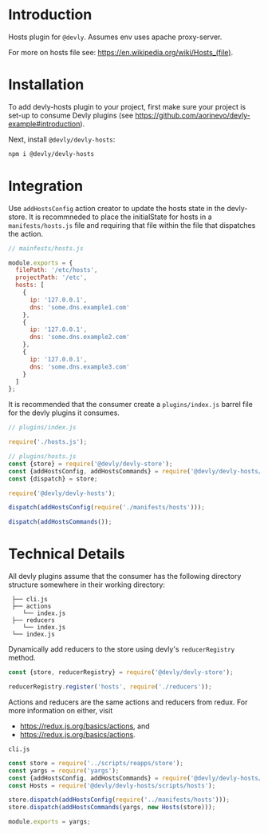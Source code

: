# Introduction

Hosts plugin for `@devly`. Assumes env uses apache proxy-server.  

For more on hosts file see: https://en.wikipedia.org/wiki/Hosts_(file).

# Installation

To add devly-hosts plugin to your project, first make sure your project is set-up to consume Devly plugins (see https://github.com/aorinevo/devly-example#introduction).

Next, install `@devly/devly-hosts`:

```bash
npm i @devly/devly-hosts
```

# Integration

Use `addHostsConfig` action creator to update the hosts state in the devly-store.  It is recommneded to place the initialState for hosts in a `manifests/hosts.js` file and requiring that file within the file that dispatches the action.

```js
// mainfests/hosts.js

module.exports = {
  filePath: '/etc/hosts',
  projectPath: '/etc',
  hosts: [
    {
      ip: '127.0.0.1',
      dns: 'some.dns.example1.com'
    },
    {
      ip: '127.0.0.1',
      dns: 'some.dns.example2.com'
    },
    {
      ip: '127.0.0.1',
      dns: 'some.dns.example3.com'
    }
  ]
};
```

It is recommended that the consumer create a `plugins/index.js` barrel file for the devly plugins it consumes.

```js
// plugins/index.js

require('./hosts.js');

// plugins/hosts.js
const {store} = require('@devly/devly-store');
const {addHostsConfig, addHostsCommands} = require('@devly/devly-hosts/actions');
const {dispatch} = store;

require('@devly/devly-hosts');

dispatch(addHostsConfig(require('./manifests/hosts')));

dispatch(addHostsCommands());
```

# Technical Details

All devly plugins assume that the consumer has the following directory structure somewhere in their working directory:
```
 ├── cli.js
 ├── actions
    └── index.js
 ├── reducers
    └── index.js
 └── index.js
```

Dynamically add reducers to the store using devly's `reducerRegistry` method.
```js
const {store, reducerRegistry} = require('@devly/devly-store');

reducerRegistry.register('hosts', require('./reducers'));
```

Actions and reducers are the same actions and reducers from redux.  For more information on either, visit
 - https://redux.js.org/basics/actions, and
 - https://redux.js.org/basics/actions.

`cli.js`

```js
const store = require('../scripts/reapps/store');
const yargs = require('yargs');
const {addHostsConfig, addHostsCommands} = require('@devly/devly-hosts/actions');
const Hosts = require('@devly/devly-hosts/scripts/hosts');

store.dispatch(addHostsConfig(require('../manifests/hosts')));
store.dispatch(addHostsCommands(yargs, new Hosts(store)));

module.exports = yargs;
```
